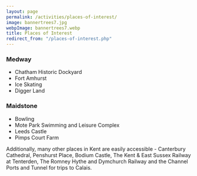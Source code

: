 ```yaml
---
layout: page
permalink: /activities/places-of-interest/
image: bannertrees7.jpg
webpImage: bannertrees7.webp
title: Places of Interest
redirect_from: "/places-of-interest.php"
---
```


### Medway

* Chatham Historic Dockyard
* Fort Amhurst
* Ice Skating
* Digger Land

### Maidstone

* Bowling
* Mote Park Swimming and Leisure Complex
* Leeds Castle
* Pimps Court Farm

Additionally, many other places in Kent are easily accessible - Canterbury Cathedral, Penshurst Place, Bodium Castle, The Kent & East Sussex Railway at Tenterden, The Romney Hythe and Dymchurch Railway and the Channel Ports and Tunnel for trips to Calais.
